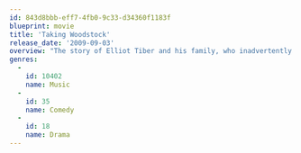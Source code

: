 ```yaml
---
id: 843d8bbb-eff7-4fb0-9c33-d34360f1183f
blueprint: movie
title: 'Taking Woodstock'
release_date: '2009-09-03'
overview: "The story of Elliot Tiber and his family, who inadvertently played a pivotal role in making the famed Woodstock Music and Arts Festival into the happening that it was. When Elliot hears that a neighboring town has pulled the permit on a hippie music festival, he calls the producers thinking he could drum up some much-needed business for his parents' run-down motel. Three weeks later, half a million people are on their way to his neighbor’s farm in White Lake, New York, and Elliot finds himself swept up in a generation-defining experience that would change his life–and American culture–forever."
genres:
  -
    id: 10402
    name: Music
  -
    id: 35
    name: Comedy
  -
    id: 18
    name: Drama
---
```

